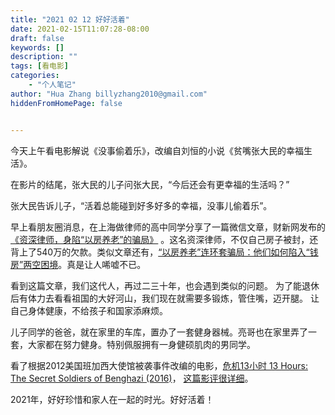```yaml
---
title: "2021 02 12 好好活着"
date: 2021-02-15T11:07:28-08:00
draft: false
keywords: []
description: ""
tags: [看电影]
categories: 
    - "个人笔记"
author: "Hua Zhang billyzhang2010@gmail.com"
hiddenFromHomePage: false


---
```


今天上午看电影解说《没事偷着乐》，改编自刘恒的小说《贫嘴张大民的幸福生活》。

在影片的结尾，张大民的儿子问张大民，“今后还会有更幸福的生活吗？”

张大民告诉儿子，“活着总能碰到好多好多的幸福，没事儿偷着乐”。

早上看朋友圈消息，在上海做律师的高中同学分享了一篇微信文章，财新网发布的[《资深律师，身陷“以房养老”的骗局》](**http://weekly.caixin.com/2020-08-08/101590316.html?originReferrer=gh_caixinwang**) 。这名资深律师，不仅自己房子被封，还背上了540万的欠款。类似文章还有，[“以房养老”连环套骗局：他们如何陷入“钱房”两空困境](https://www.huxiu.com/article/370262.html)。真是让人唏嘘不已。

看到这篇文章，我们这代人，再过二三十年，也会遇到类似的问题。 为了能退休后有体力去看看祖国的大好河山，我们现在就需要多锻炼，管住嘴，迈开腿。 让自己身体健康，不给孩子和国家添麻烦。

儿子同学的爸爸，就在家里的车库，置办了一套健身器械。亮哥也在家里弄了一套，大家都在努力健身。特别佩服拥有一身健硕肌肉的男同学。



看了根据2012美国班加西大使馆被袭事件改编的电影，[危机13小时 13 Hours: The Secret Soldiers of Benghazi (2016)](https://movie.douban.com/subject/26220717/)， [这篇影评很详细](https://movie.douban.com/review/8153213/)。

2021年，好好珍惜和家人在一起的时光。好好活着！



